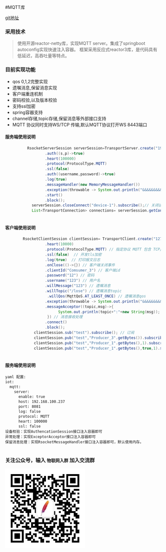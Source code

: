 #MQTT库

[git地址](https://github.com/1ssqq1lxr/iot-harbor)
### 采用技术

> 使用开源reactor-netty库，实现MQTT server。集成了springboot autoconfig实现快速注入容器。
框架采用反应式reactor3库，是代码具有低延迟，高吞吐量等特点。

### 目前实现功能

-  qos 0,1,2完整实现
-  遗嘱消息,保留消息实现
-  客户端重连机制
-  密码校验,以及版本校验
-  支持ssl加密
-  spring容器支持
-  channel存储,topic存储,保留消息等外部接口支持
-  MQTT 协议同时支持WS/TCP 传输,默认MQTT协议打开WS 8443端口



#### 服务端使用说明
```java
          RsocketServerSession serverSession=TransportServer.create("192.168.100.237",1884)
                  .auth((s,p)->true)
                  .heart(100000)
                  .protocol(ProtocolType.MQTT)
                  .ssl(false)
                  .auth((username,password)->true)
                  .log(true)
                  .messageHandler(new MemoryMessageHandler())
                  .exception(throwable -> System.out.println("&&&&&&&&&&&&&&&&&&&&&&&&&&&&"+throwable))
                  .start()
                  .block();
            serverSession.closeConnect("device-1").subscribe();// 关闭设备端
            List<TransportConnection> connections= serverSession.getConnections().block(); // 获取所有链接
 
```




#### 客户端使用说明
```java
        RsocketClientSession clientSession= TransportClient.create("127.0.0.1",1884)
                  .heart(10000)
                  .protocol(ProtocolType.MQTT) // 指定协议 MQTT 包含 TCP/WS 两个端口 默认WS走的8443     WS协议 仅仅启动TCP协议
                  .ssl(false)  // 开发tls加密
                  .log(true)  // 打印报文日志
                  .onClose(()->{}) // 客户端关闭事件
                  .clientId("Comsumer_3") // 客户端id
                  .password("12") // 密码
                  .username("123") // 用户名
                  .willMessage("123") // 遗嘱消息
                  .willTopic("/lose") // 遗嘱消息topic
                   .willQos(MqttQoS.AT_LEAST_ONCE) // 遗嘱消息qos
                  .exception(throwable -> System.out.println("&&&&&&&&&&&&&&&&&&&&&&&&&&&&"+throwable)) // 异常处理
                  .messageAcceptor((topic,msg)->{
                        System.out.println(topic+":"+new String(msg));
                   }) // 消息接收处理
                  .connect()
                  .block();
             clientSession.sub("test").subscribe(); // 订阅
             clientSession.pub("test","Producer_3".getBytes()).subscribe(); // 发布qos0消息
             clientSession.pub("test","Producer_1".getBytes(),1).subscribe();  // 发布qos1消息
             clientSession.pub("test","Producer_1".getBytes(),true,1).subscribe();  // 发布qos1消息 保留消息
            
```



#### 服务端使用说明
```spring 容器中使用
yaml 配置:
iot:
  mqtt:
    server:
      enable: true
      host: 192.168.100.237
      port: 8081
      log: false
      protocol: MQTT
      heart: 100000
      ssl: false
设备校验：实现AuthencationSession接口注入容器即可
异常处理：实现ExceptorAcceptor接口注入容器即可
保留消息处理：实现RsocketMessageHandler接口注入容器即可，默认使用内存。      
            
```
### 关注公众号，输入 `物联网入群` 加入交流群
![image](image/icon.jpg)







